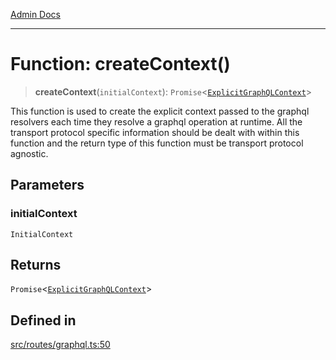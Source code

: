 [Admin Docs](/)

***

# Function: createContext()

> **createContext**(`initialContext`): `Promise`\<[`ExplicitGraphQLContext`](../../../graphql/context/type-aliases/ExplicitGraphQLContext.md)\>

This function is used to create the explicit context passed to the graphql resolvers each time they resolve a graphql operation at runtime. All the transport protocol specific information should be dealt with within this function and the return type of this function must be transport protocol agnostic.

## Parameters

### initialContext

`InitialContext`

## Returns

`Promise`\<[`ExplicitGraphQLContext`](../../../graphql/context/type-aliases/ExplicitGraphQLContext.md)\>

## Defined in

[src/routes/graphql.ts:50](https://github.com/NishantSinghhhhh/talawa-api/blob/05ae6a4794762096d917a90a3af0db22b7c47392/src/routes/graphql.ts#L50)
